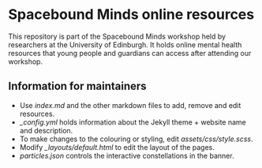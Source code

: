 # Spacebound Minds online resources

This repository is part of the Spacebound Minds workshop held by researchers at the University of Edinburgh. It holds online mental health resources that young people and guardians can access after attending our workshop.

## Information for maintainers

- Use *index.md* and the other markdown files to add, remove and edit resources.
- *_config.yml* holds information about the Jekyll theme + website name and description.
- To make changes to the colouring or styling, edit *assets/css/style.scss*.
- Modify *_layouts/default.html* to edit the layout of the pages.
- *particles.json* controls the interactive constellations in the banner. 